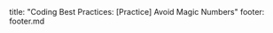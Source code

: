 <frontmatter>
title: "Coding Best Practices: [Practice] Avoid Magic Numbers"
footer: footer.md
</frontmatter>

<include src="unit-inPage-asFlat.md" boilerplate />
